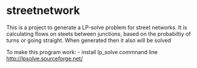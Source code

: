 streetnetwork
=============

This is a project to generate a LP-solve problem for street networks. It is calculating flows on steets between junctions, based on the probabiltiy of turns or going straight. When generated then it also will be solved

To make this program work:
	- install lp_solve commnand line http://lpsolve.sourceforge.net/

